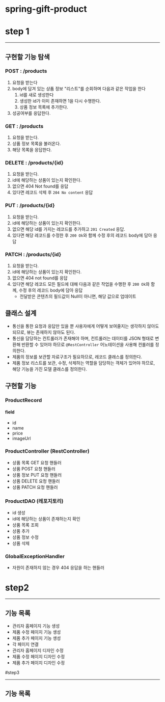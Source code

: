 # spring-gift-product

# step 1
***
## 구현할 기능 탐색
### POST : /products
1. 요청을 받는다
2. body에 담겨 있는 상품 정보 "리스트"를 순회하며 다음과 같은 작업을 한다
    1. id를 새로 생성한다
    2. 생성한 id가 이미 존재하면 1을 다시 수행한다.
    3. 상품 정보 목록에 추가한다.
3. 성공여부를 응답한다.
### GET : /products
1. 요청을 받는다.
2. 상품 정보 목록을 불러온다.
3. 해당 목록을 응답한다.
### DELETE : /products/{id}
1. 요청을 받는다.
2. id에 해당하는 상품이 있는지 확인한다.
3. 없으면 404 Not found를 응답
4. 있다면 레코드 삭제 후 `204 No content` 응답
### PUT : /products/{id}
1. 요청을 받는다.
2. id에 해당하는 상품이 있는지 확인한다.
3. 없으면 해당 id를 가지는 레코드를 추가하고 `201 Created` 응답.
4. 있다면 해당 레코드를 수정한 후 `200 Ok`와 함께 수정 후의 레코드 body에 담아 응답
### PATCH : /products/{id}
1. 요청을 받는다.
2. id에 해당하는 상품이 있는지 확인한다.
3. 없으면 404 not found를 응답
4. 있다면 해당 레코드 모든 필드에 대해 다음과 같은 작업을 수행한 후 `200 Ok`와 함께, 수정 후의 레코드 body에 담아 응답
   - 전달받은 콘텐츠의 필드값이 Null이 아니면, 해당 값으로 업데이트

## 클래스 설계
- 통신을 통한 요청과 응답만 있을 뿐 사용자에게 어떻게 보여줄지는 생각하지 않아도 되므로, 뷰는 존재하지 않아도 된다.
- 통신을 담당하는 컨트롤러가 존재해야 하며, 컨트롤러는 데이터를 JSON 형태로 변환해 반환할 수 있어야 하므로 `@RestController` 어노테이션을 사용해 컨롤러를 정의한다.
- 제품의 정보를 보관할 자료구조가 필요하므로, 레코드 클래스를 정의한다.
- 제품 정보 리스트를 보관, 수정, 삭제하는 역할을 담당하는 객체가 있어야 하므로, 해당 기능을 가진 모델 클래스를 정의한다.

## 구현할 기능
### ProductRecord
#### field
- id
- name
- price
- imageUrl
### ProductController (RestController)
- 상품 목록 GET 요청 핸들러
- 상품 POST 요청 핸들러
- 상품 정보 PUT 요청 핸들러
- 상품 DELETE 요청 핸들러
- 상품 PATCH 요청 핸들러
### ProductDAO (레포지토리)
- id 생성
- id에 해당하는 상품이 존재하는지 확인
- 상품 목록 조회
- 상품 추가
- 상품 정보 수정
- 상품 삭제
### GlobalExceptionHandler
- 자원이 존재하지 않는 경우 404 응답을 하는 핸들러

# step2
***
## 기능 목록
- 관리자 홈페이지 기능 생성
- 제품 수정 페이지 기능 생성
- 제품 추가 페이지 기능 생성
- 각 페이지 연결
- 관리자 홈페이지 디자인 수정
- 제품 수정 페이지 디자인 수정
- 제품 추가 페이지 디자인 수정

#step3
***
## 기능 목록

